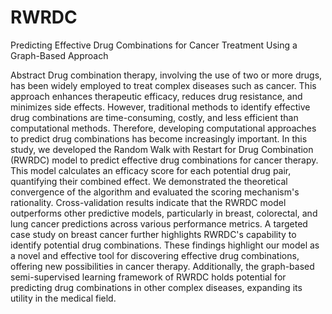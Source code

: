 # RWRDC
Predicting Effective Drug Combinations for Cancer Treatment Using a Graph-Based Approach

Abstract
Drug combination therapy, involving the use of two or more drugs, has been widely employed to treat complex diseases such as cancer. This approach enhances therapeutic efficacy, reduces drug resistance, and minimizes side effects. However, traditional methods to identify effective drug combinations are time-consuming, costly, and less efficient than computational methods. Therefore, developing computational approaches to predict drug combinations has become increasingly important.
In this study, we developed the Random Walk with Restart for Drug Combination (RWRDC) model to predict effective drug combinations for cancer therapy. This model calculates an efficacy score for each potential drug pair, quantifying their combined effect. We demonstrated the theoretical convergence of the algorithm and evaluated the scoring mechanism's rationality.
Cross-validation results indicate that the RWRDC model outperforms other predictive models, particularly in breast, colorectal, and lung cancer predictions across various performance metrics. A targeted case study on breast cancer further highlights RWRDC's capability to identify potential drug combinations. These findings highlight our model as a novel and effective tool for discovering effective drug combinations, offering new possibilities in cancer therapy. Additionally, the graph-based semi-supervised learning framework of RWRDC holds potential for predicting drug combinations in other complex diseases, expanding its utility in the medical field.

